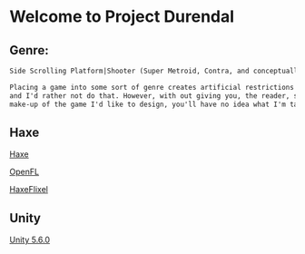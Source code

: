 # Welcome to Project Durendal
## Genre: 
```markdown
Side Scrolling Platform|Shooter (Super Metroid, Contra, and conceptually closest to, Metal Slug)

Placing a game into some sort of genre creates artificial restrictions on the creation of the game
and I'd rather not do that. However, with out giving you, the reader, some sort of guiding conceptual
make-up of the game I'd like to design, you'll have no idea what I'm talking about.
```
## Haxe
[Haxe](http://haxe.org/download/)

[OpenFL](http://www.openfl.org/learn/docs/getting-started/)

[HaxeFlixel](http://haxeflixel.com/download/)

## Unity
[Unity 5.6.0](https://store.unity.com/download/thank-you?thank-you=personal&os=win&nid=237)

### 
